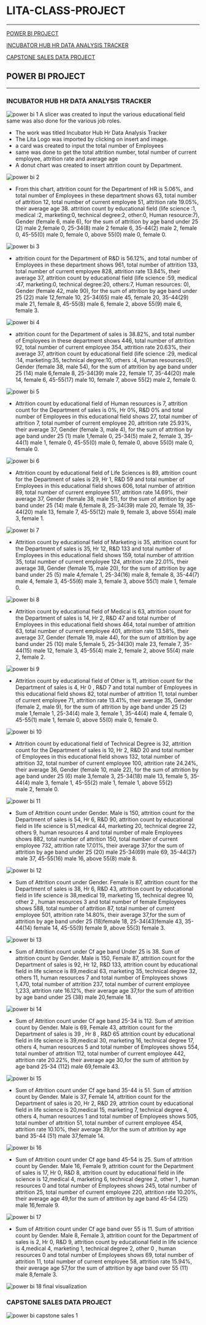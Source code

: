 # LITA-CLASS-PROJECT
---
[POWER BI PROJECT](#power-bi-project)

[INCUBATOR HUB HR DATA ANALYSIS TRACKER](#incubator-hub-hr-data-analysis-tracker)

[CAPSTONE SALES DATA PROJECT](#capstone-sales-data-project)

## POWER BI PROJECT
---

### INCUBATOR HUB HR DATA ANALYSIS TRACKER

![power bi 1](https://github.com/user-attachments/assets/328d66dd-8664-4aaf-918c-3f7fba4de661)
A slicer was created to input the various educational field same was also done for the various job roles.
- The work was titled Incubator Hub Hr Data Analysis Tracker
- The Lita Logo was imported by clicking on insert and image.
- a card was created to input the total number of Employees
- same was done to get the total attrition number, total number of current employee, attrition rate and average age
- A donut chart was created to insert attrition count by Department. 

![power bi 2](https://github.com/user-attachments/assets/30f2659e-4d83-4c0a-8e74-e9454ea9a4d3)
- From this chart, attrition count for the Department of HR is 5.06%, and total number of Employees in these department shows 63, total number of attrition 12, total number of current employee 51, attrition rate 19.05%, their average age 38. attrition count by educational field (life science :1, medical :2, marketing:0, technical degree:2, other:0, Human resource:7), Gender (female 6, male 6), for the sum of attrition by age band under 25 (2) male 2,female 0, 25-34(8) male 2 female 6, 35-44(2) male 2, female 0, 45-55(0) male 0, female 0, above 55(0) male 0, female 0.

![power bi 3](https://github.com/user-attachments/assets/b3d4ac26-e957-4efe-b1f9-1e0c34a380f7)
- attrition count for the Department of R&D is 56.12%, and total number of Employees in these department shows 961, total number of attrition 133, total number of current employee 828, attrition rate 13.84%, their average 37, attrition count by educational field (life science :59, medical :47, marketing:0, technical degree:20, others:7, Human resources: 0), Gender (female 42, male 90), for the sum of attrition by age band under 25 (22) male 12,female 10, 25-34(65) male 45, female 20, 35-44(29) male 21, female 8, 45-55(8) male 6, female 2, above 55(9) male 6, female 3.

![power bi 4](https://github.com/user-attachments/assets/0b4706ab-c8d7-47e9-9505-f0eb33d9fc9e)
- attrition count for the Department of sales is 38.82%, and total number of Employees in these department shows 446, total number of attrition 92, total number of current employee 354, attrition rate 20.63%, their average 37, attrition count by educational field (life science :29, medical :14, marketing:35, technical degree:10, others :4, Human resources:0), Gender (female 38, male 54), for the sum of attrition by age band under 25 (14) male 6,female 8, 25-34(39) male 22, female 17, 35-44(20) male 14, female 6, 45-55(17) male 10, female 7, above 55(2) male 2, female 0.

![power bi 5](https://github.com/user-attachments/assets/d1f049d9-5828-49e5-9856-2ea8d7b3e22a)
- Attrition count by educational field of Human resources is 7, attrition count for the Department of sales is 0%, Hr 0%, R&D 0% and total number of Employees in this educational field shows 27, total number of attrition 7, total number of current employee 20, attrition rate 25.93%, their average 37, Gender (female 3, male 4), for the sum of attrition by age band under 25 (1) male 1,female 0, 25-34(5) male 2, female 3, 35-44(1) male 1, female 0, 45-55(0) male 0, female 0, above 55(0) male 0, female 0.

![power bi 6](https://github.com/user-attachments/assets/79922e86-65c7-41d9-a2e4-649f1e50cec7)
- Attrition count by educational field of Life Sciences is 89, attrition count for the Department of sales is 29, Hr 1, R&D 59 and total number of Employees in this educational field shows 606, total number of attrition 89, total number of current employee 517, attrition rate 14.69%, their average 37, Gender (female 38, male 51), for the sum of attrition by age band under 25 (14) male 6,female 8, 25-34(39) male 20, female 19, 35-44(20) male 13, female 7, 45-55(12) male 9, female 3, above 55(4) male 3, female 1.

![power bi 7](https://github.com/user-attachments/assets/b3dc945e-a540-46c7-ae85-79ea5d3972e5)
- Attrition count by educational field of Marketing is 35, attrition count for the Department of sales is 35, Hr 12, R&D 133 and total number of Employees in this educational field shows 159, total number of attrition 35, total number of current employee 124, attrition rate 22.01%, their average 38, Gender (female 15, male 20), for the sum of attrition by age band under 25 (5) male 4,female 1, 25-34(16) male 8, female 8, 35-44(7) male 4, female 3, 45-55(6) male 3, female 3, above 55(1) male 1, female 0.

![power bi 8](https://github.com/user-attachments/assets/3495e611-a7c2-4bc9-8d17-df18bb5e0253)
- Attrition count by educational field of Medical is 63, attrition count for the Department of sales is 14, Hr 2, R&D 47 and total number of Employees in this educational field shows 464, total number of attrition 63, total number of current employee 401, attrition rate 13.58%, their average 37, Gender (female 19, male 44), for the sum of attrition by age band under 25 (10) male 5,female 5, 25-34(30) male 23, female 7, 35-44(15) male 12, female 3, 45-55(4) male 2, female 2, above 55(4) male 2, female 2.

![power bi 9](https://github.com/user-attachments/assets/3566c381-7ecf-435b-84c5-c77f2801f18d)
- Attrition count by educational field of Other is 11, attrition count for the Department of sales is 4, Hr 0 , R&D 7 and total number of Employees in this educational field shows 82, total number of attrition 11, total number of current employee 71, attrition rate 13.41%, their average 35, Gender (female 2, male 9), for the sum of attrition by age band under 25 (2) male 1,female 1, 25-34(4) male 3, female 1, 35-44(4) male 4, female 0, 45-55(1) male 1, female 0, above 55(0) male 0, female 0.

![power bi 10](https://github.com/user-attachments/assets/32f1207f-d2d7-4dc6-b96d-7a27ac2a5ae4)
- Attrition count by educational field of Technical Degree is 32, attrition count for the Department of sales is 10, Hr 2, R&D 20 and total number of Employees in this educational field shows 132, total number of attrition 32, total number of current employee 100, attrition rate 24.24%, their average 36, Gender (female 10, male 22), for the sum of attrition by age band under 25 (6) male 3,female 3, 25-34(18) male 13, female 5, 35-44(4) male 3, female 1, 45-55(2) male 1, female 1, above 55(2) male 2, female 0.

![power bi 11](https://github.com/user-attachments/assets/b607adbb-b449-4106-8791-2153fce4abef)
- Sum of Attrition count under Gender. Male is 150, attrition count for the Department of sales is 54, Hr 6, R&D 90, attrition count by educational field in life science is 51,medical 44, marketing 20, technical degree 22, others 9, human resources 4 and total number of male Employees shows 882, total number of attrition 150, total number of current employee 732, attrition rate 17.01%, their average 37,for the sum of attrition by age band under 25 (20) male 25-34(69) male 69, 35-44(37) male 37, 45-55(16) male 16, above 55(8) male 8.

![power bi 12](https://github.com/user-attachments/assets/427d8ce6-6ff1-4fef-834b-be1fbf0dfeef)
- Sum of Attrition count under Gender. Female is 87, attrition count for the Department of sales is 38, Hr 6, R&D 43, attrition count by educational field in life science is 38,medical 19, marketing 15, technical degree 10, other 2 , human resources 3 and total number of female Employees shows 588, total number of attrition 87, total number of current employee 501, attrition rate 14.80%, their average 37,for the sum of attrition by age band under 25 (18)female 18, 25-34(43)female 43, 35-44(14) female 14, 45-55(9) female 9, above 55(3) female 3.

![power bi 13](https://github.com/user-attachments/assets/8fe461e1-db80-4299-9f5a-54b20cd5d100)
- Sum of Attrition count under Cf age band Under 25 is 38. Sum of attrition count by Gender. Male is 150, Female 87, attrition count for the Department of sales is 92, Hr 12, R&D 133, attrition count by educational field in life science is 89,medical 63, marketing 35, technical degree 32, others 11, human resources 7 and total number of Employees shows 1,470, total number of attrition 237, total number of current employee 1,233, attrition rate 16.12%, their average age 37,for the sum of attrition by age band under 25 (38) male 20,female 18.

![power bi 14](https://github.com/user-attachments/assets/014e9614-460c-4c71-9214-0dcce40e2fc2)
- Sum of Attrition count under Cf age band 25-34 is 112. Sum of attrition count by Gender. Male is 69, Female 43, attrition count for the Department of sales is 39 , Hr 8 , R&D 65  attrition count by educational field in life science is 39,medical 30, marketing 16, technical degree 17, others 4, human resources 5 and total number of Employees shows 554, total number of attrition 112, total number of current employee 442, attrition rate 20.22%, their average age 30,for the sum of attrition by age band 25-34 (112) male 69,female 43.

![power bi 15](https://github.com/user-attachments/assets/d8a13fa7-8b33-4644-94fb-7b8ab0e77ae4)
- Sum of Attrition count under Cf age band 35-44 is 51. Sum of attrition count by Gender. Male is 37, Female 14, attrition count for the Department of sales is 20, Hr 2, R&D 29, attrition count by educational field in life science is 20,medical 15, marketing 7, technical degree 4, others 4, human resources 1 and total number of Employees shows 505, total number of attrition 51, total number of current employee 454, attrition rate 10.10%, their average 39,for the sum of attrition by age band 35-44 (51) male 37,female 14.

![power bi 16](https://github.com/user-attachments/assets/65fd3cac-de1c-4ace-a504-a6bf56fbbbbf)
- Sum of Attrition count under Cf age band 45-54 is 25. Sum of attrition count by Gender. Male 16, Female 9, attrition count for the Department of sales is 17, Hr 0, R&D 8, attrition count by educational field in life science is 12,medical 4, marketing 6, technical degree 2, other 1 , human resources 0 and total number of Employees shows 245, total number of attrition 25, total number of current employee 220, attrition rate 10.20%, their average age 49,for the sum of attrition by age band 45-54  (25) male 16,female 9.

![power bi 17](https://github.com/user-attachments/assets/6cb9d67a-17f7-487d-a213-2d0673523690)
- Sum of Attrition count under Cf age band over 55 is 11. Sum of attrition count by Gender. Male 8, Female 3, attrition count for the Department of sales is 2, Hr 0, R&D 9, attrition count by educational field in life science is 4,medical 4, marketing 1, technical degree 2, other 0 , human resources 0 and total number of Employees shows 69, total number of attrition 11, total number of current employee 58, attrition rate 15.94%, their average age 57,for the sum of attrition by age band over 55 (11) male 8,female 3.

![power bi 18](https://github.com/user-attachments/assets/fb95f920-6cbb-43cd-90f1-1cd4b000b1ac)
final visualization


### CAPSTONE SALES DATA PROJECT
![power bi capstone sales 1](https://github.com/user-attachments/assets/bb67a378-5798-4656-807a-83d04efce8ae)


